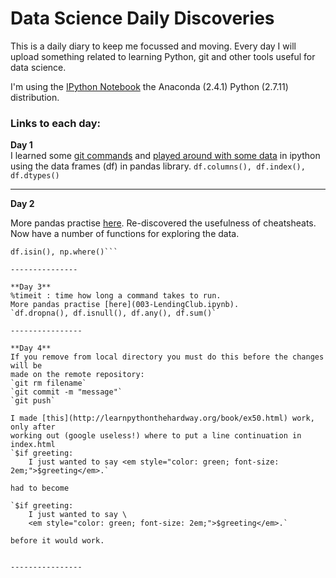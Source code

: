 # Data Science Daily Discoveries

This is a daily diary to keep me focussed and moving. 
Every day I will upload something related to learning Python, git and other 
tools useful for data science. 

I'm using the [IPython Notebook](http://ipython.org) the Anaconda (2.4.1) 
Python (2.7.11) distribution.


### Links to each day:

**Day 1**                                                                 
I learned some [git commands](001-git-basics.md) and [played around 
with some data](001-pandas-csv/LendingClub.ipynb) in ipython using the 
data frames (df) in pandas library. 
`df.columns(), df.index(), df.dtypes()`

-------------

**Day 2**                                                                       
                                                
More pandas practise [here](002-LendingClub.ipynb). Re-discovered the 
usefulness of cheatsheats. Now have a number of functions for exploring the 
data.    
```df.head(), df.unique(), df.describe(), df.iloc(), df.count(), 
df.isin(), np.where()```

---------------

**Day 3**  
%timeit : time how long a command takes to run.  
More pandas practise [here](003-LendingClub.ipynb).   
`df.dropna(), df.isnull(), df.any(), df.sum()`

----------------

**Day 4**
If you remove from local directory you must do this before the changes will be 
made on the remote repository:   
`git rm filename`
`git commit -m "message"`
`git push`

I made [this](http://learnpythonthehardway.org/book/ex50.html) work, only after 
working out (google useless!) where to put a line continuation in 
index.html
`$if greeting:
    I just wanted to say <em style="color: green; font-size: 
2em;">$greeting</em>.`

had to become 

`$if greeting:
    I just wanted to say \
    <em style="color: green; font-size: 2em;">$greeting</em>.`

before it would work. 


----------------
